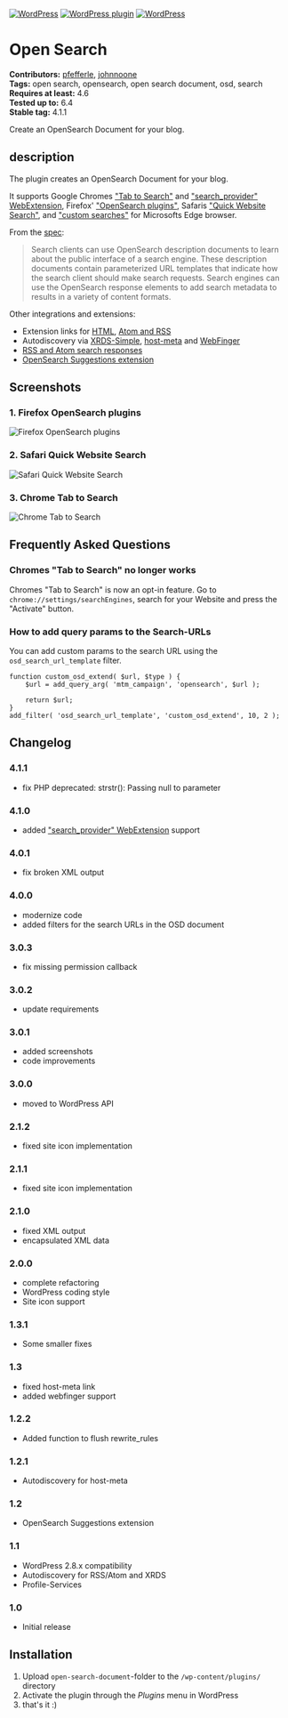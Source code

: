 [![WordPress](https://img.shields.io/wordpress/v/open-search-document.svg?style=flat-square)](https://wordpress.org/plugins/open-search-document/) [![WordPress plugin](https://img.shields.io/wordpress/plugin/v/open-search-document.svg?style=flat-square)](https://wordpress.org/plugins/open-search-document/changelog/) [![WordPress](https://img.shields.io/wordpress/plugin/dt/open-search-document.svg?style=flat-square)](https://wordpress.org/plugins/open-search-document/) 

# Open Search #
**Contributors:** [pfefferle](https://profiles.wordpress.org/pfefferle/), [johnnoone](https://profiles.wordpress.org/johnnoone/)  
**Tags:** open search, opensearch, open search document, osd, search  
**Requires at least:** 4.6  
**Tested up to:** 6.4  
**Stable tag:** 4.1.1  

Create an OpenSearch Document for your blog.

## description ##

The plugin creates an OpenSearch Document for your blog.

It supports Google Chromes ["Tab to Search"](https://www.chromium.org/tab-to-search) and ["search_provider" WebExtension](https://developer.mozilla.org/en-US/docs/Mozilla/Add-ons/WebExtensions/manifest.json/chrome_settings_overrides), Firefox' ["OpenSearch plugins"](https://developer.mozilla.org/en-US/docs/Web/OpenSearch), Safaris ["Quick Website Search"](https://developer.apple.com/library/content/releasenotes/General/WhatsNewInSafari/Articles/Safari_8_0.html), and ["custom searches"](https://support.microsoft.com/en-us/microsoft-edge/change-your-default-search-engine-in-microsoft-edge-cccaf51c-a4df-a43e-8036-d4d2c527a791) for Microsofts Edge browser.

From the [spec](http://www.opensearch.org/Specifications/OpenSearch/1.1):

> Search clients can use OpenSearch description documents to learn about the public interface of a search engine. These description documents contain parameterized URL templates that indicate how the search client should make search requests. Search engines can use the OpenSearch response elements to add search metadata to results in a variety of content formats.

Other integrations and extensions:

* Extension links for [HTML](http://www.opensearch.org/Specifications/OpenSearch/1.1#Autodiscovery_in_HTML.2FXHTML), [Atom and RSS](http://www.opensearch.org/Specifications/OpenSearch/1.1#Autodiscovery_in_RSS.2FAtom)
* Autodiscovery via [XRDS-Simple](http://wordpress.org/plugins/xrds-simple/), [host-meta](http://wordpress.org/plugins/host-meta/) and [WebFinger](http://wordpress.org/plugins/webfinger/)
* [RSS and Atom search responses](http://www.opensearch.org/Specifications/OpenSearch/1.1#Examples_of_OpenSearch_responses)
* [OpenSearch Suggestions extension](http://www.opensearch.org/Specifications/OpenSearch/Extensions/Suggestions/1.0)

## Screenshots ##

### 1. Firefox OpenSearch plugins ###
![Firefox OpenSearch plugins](https://ps.w.org/open-search-document/trunk/screenshot-1.png)

### 2. Safari Quick Website Search ###
![Safari Quick Website Search](https://ps.w.org/open-search-document/trunk/screenshot-2.png)

### 3. Chrome Tab to Search ###
![Chrome Tab to Search](https://ps.w.org/open-search-document/trunk/screenshot-3.png)


## Frequently Asked Questions ##

### Chromes "Tab to Search" no longer works ###

Chromes "Tab to Search" is now an opt-in feature. Go to `chrome://settings/searchEngines`, search for your Website and press the "Activate" button.

### How to add query params to the Search-URLs ###

You can add custom params to the search URL using the `osd_search_url_template` filter.

    function custom_osd_extend( $url, $type ) {
	    $url = add_query_arg( 'mtm_campaign', 'opensearch', $url );

	    return $url;
    }
    add_filter( 'osd_search_url_template', 'custom_osd_extend', 10, 2 );

## Changelog ##

### 4.1.1 ###
* fix PHP deprecated: strstr(): Passing null to parameter

### 4.1.0 ###
* added ["search_provider" WebExtension](https://developer.mozilla.org/en-US/docs/Mozilla/Add-ons/WebExtensions/manifest.json/chrome_settings_overrides) support

### 4.0.1 ###
* fix broken XML output

### 4.0.0 ###
* modernize code
* added filters for the search URLs in the OSD document

### 3.0.3 ###
* fix missing permission callback

### 3.0.2 ###
* update requirements

### 3.0.1 ###
* added screenshots
* code improvements

### 3.0.0 ###
* moved to WordPress API

### 2.1.2 ###
* fixed site icon implementation

### 2.1.1 ###
* fixed site icon implementation

### 2.1.0 ###
* fixed XML output
* encapsulated XML data

### 2.0.0 ###
* complete refactoring
* WordPress coding style
* Site icon support

### 1.3.1 ###
* Some smaller fixes

### 1.3 ###
* fixed host-meta link
* added webfinger support

### 1.2.2 ###
* Added function to flush rewrite_rules

### 1.2.1 ###
* Autodiscovery for host-meta

### 1.2 ###
* OpenSearch Suggestions extension

### 1.1 ###
* WordPress 2.8.x compatibility
* Autodiscovery for RSS/Atom and XRDS
* Profile-Services

### 1.0 ###
* Initial release

## Installation ##

1. Upload `open-search-document`-folder to the `/wp-content/plugins/` directory
2. Activate the plugin through the *Plugins* menu in WordPress
3. that's it :)
